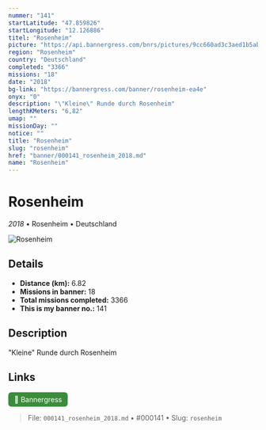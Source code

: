 ```yaml
---
nummer: "141"
startLatitude: "47.859826"
startLongitude: "12.126886"
titel: "Rosenheim"
picture: "https://api.bannergress.com/bnrs/pictures/9cc660ad3c3aed1b5abec849b8c7aaf8"
region: "Rosenheim"
country: "Deutschland"
completed: "3366"
missions: "18"
date: "2018"
bg-link: "https://bannergress.com/banner/rosenheim-ea4e"
onyx: "0"
description: "\"Kleine\" Runde durch Rosenheim"
lengthKMeters: "6,82"
umap: ""
missionDay: ""
notice: ""
title: "Rosenheim"
slug: "rosenheim"
href: "banner/000141_rosenheim_2018.md"
name: "Rosenheim"
---
```

# Rosenheim

*2018* • Rosenheim • Deutschland

![Rosenheim](https://api.bannergress.com/bnrs/pictures/9cc660ad3c3aed1b5abec849b8c7aaf8)



## Details
- **Distance (km):** 6.82
- **Missions in banner:** 18
- **Total missions completed:** 3366
- **This is my banner no.:** 141



## Description
"Kleine" Runde durch Rosenheim



## Links
<a href="https://bannergress.com/banner/rosenheim-ea4e" target="_blank" style="display:inline-block;margin-right:8px;padding:6px 12px;background:#3c8b3c;color:#fff;text-decoration:none;border-radius:6px;">🔗 Bannergress</a>



> File: `000141_rosenheim_2018.md`
> • #000141
> • Slug: `rosenheim`
